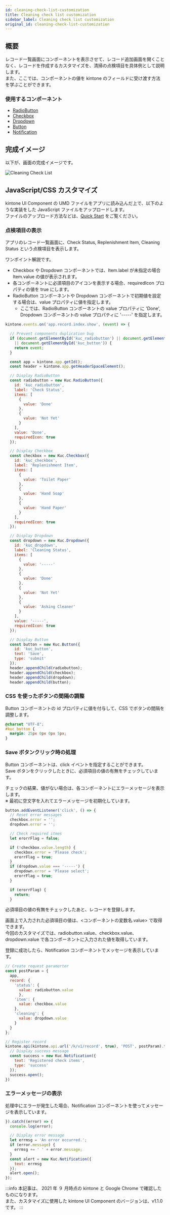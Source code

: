 ```yaml
---
id: cleaning-check-list-customization
title: Cleaning check list customization
sidebar_label: Cleaning check list customization
original_id: cleaning-check-list-customization
---
```


## 概要

レコード一覧画面にコンポーネントを表示させて、レコード追加画面を開くことなく、レコードを作成するカスタマイズを、清掃の点検項目を具体例として説明します。<br/>
また、ここでは、コンポーネントの値を kintone のフィールドに受け渡す方法を学ぶことができます。

### 使用するコンポーネント
- [RadioButton](../components/desktop/radio-button.md)
- [Checkbox](../components/desktop/checkbox.md)
- [Dropdown](../components/desktop/dropdown.md)
- [Button](../components/desktop/button.md)
- [Notification](../components/desktop/notification.md)

## 完成イメージ

以下が、画面の完成イメージです。

![Cleaning Check List](/img/cleaning_check_list.png)

## JavaScript/CSS カスタマイズ

kintone UI Component の UMD ファイルをアプリに読み込んだ上で、以下のような実装をした JavaScript ファイルをアップロードします。<br/>
ファイルのアップロード方法などは、[Quick Start](../getting-started/quick-start.md) をご覧ください。

### 点検項目の表示

アプリのレコード一覧画面に、Check Status, Replenishment Item, Cleaning Status という点検項目を表示します。<br/>

ワンポイント解説です。
- Checkbox や Dropdown コンポーネントでは、Item.label が未指定の場合 Item.value の値が表示されます。
- 各コンポーネントに必須項目のアイコンを表示する場合、requiredIcon プロパティの値を true にします。
- RadioButton コンポーネントや Dropdown コンポーネントで初期値を設定する場合は、value プロパティに値を指定します。
  - ここでは、RadioButton コンポーネントの value プロパティに 'Done', Dropdown コンポーネントの value プロパティに '-----' を指定します。

```javascript
kintone.events.on('app.record.index.show', (event) => {

  // Prevent components duplication bug
  if (document.getElementById('kuc_radiobutton') || document.getElementById('kuc_checkbox') || document.getElementById('kuc_dropdown')
    || document.getElementById('kuc_button')) {
    return event;
  }

  const app = kintone.app.getId();
  const header = kintone.app.getHeaderSpaceElement();

  // Display RadioButton
  const radiobutton = new Kuc.RadioButton({
    id: 'kuc_radiobutton',
    label: 'Check Status',
    items: [
      {
        value: 'Done'
      },
      {
        value: 'Not Yet'
      }
    ],
    value: 'Done',
    requiredIcon: true
  });

  // Display Checkbox
  const checkbox = new Kuc.Checkbox({
    id: 'kuc_checkbox',
    label: 'Replenishment Item',
    items: [
      {
        value: 'Toilet Paper'
      },
      {
        value: 'Hand Soap'
      },
      {
        value: 'Hand Paper'
      }
    ],
    requiredIcon: true
  });

  // Display Dropdown
  const dropdown = new Kuc.Dropdown({
    id: 'kuc_dropdown',
    label: 'Cleaning Status',
    items: [
      {
        value: '-----'
      },
      {
        value: 'Done'
      },
      {
        value: 'Not Yet'
      },
      {
        value: 'Asking Cleaner'
      }
    ],
    value: '-----',
    requiredIcon: true
  });

  // Display Button
  const button = new Kuc.Button({
    id: 'kuc_button',
    text: 'Save',
    type: 'submit'
  });
  header.appendChild(radiobutton);
  header.appendChild(checkbox);
  header.appendChild(dropdown);
  header.appendChild(button);
```
### CSS を使ったボタンの間隔の調整

Button コンポーネントの id プロパティに値を付与して、CSS でボタンの間隔を調整します。

```css
@charset "UTF-8";
#kuc_button {
  margin: 25px 0px 0px 5px;
}
```

### Save ボタンクリック時の処理

Button コンポーネントは、click イベントを指定することができます。<br/>
Save ボタンをクリックしたときに、必須項目の値の有無をチェックしています。

チェックの結果、値がない場合は、各コンポーネントにエラーメッセージを表示します。<br/>
※ 最初に空文字を入れてエラーメッセージを初期化しています。


```javascript
button.addEventListener('click', () => {
  // Reset error messages
  checkbox.error = '';
  dropdown.error = '';

  // Check required itmes
  let erorrFlag = false;

  if (!checkbox.value.length) {
    checkbox.error = 'Please check';
    erorrFlag = true;
  }
  if (dropdown.value === '-----') {
    dropdown.error = 'Please select';
    erorrFlag = true;
  }

  if (erorrFlag) {
    return;
  }
```
必須項目の値の有無をチェックしたあと、レコードを登録します。<br/>

画面上で入力された必須項目の値は、<コンポーネントの変数名.value> で取得できます。<br/>
今回のカスタマイズでは、radiobutton.value、checkbox.value、dropdown.value で各コンポーネントに入力された値を取得しています。

登録に成功したら、Notification コンポーネントでメッセージを表示しています。


```javascript
// Create request paramerter
const postParam = {
  app,
  record: {
    'status': {
      value: radiobutton.value
      },
    'item': {
      value: checkbox.value
    },
    'cleaning': {
      value: dropdown.value
    }
  }
};

// Register record
kintone.api(kintone.api.url('/k/v1/record', true), 'POST', postParam).then((resp) => {
  // Display success message
  const success = new Kuc.Notification({
    text: 'Registered check items',
    type: 'success'
  });
  success.open();
})
```

### エラーメッセージの表示

処理中にエラーが発生した場合、Notification コンポーネントを使ってメッセージを表示しています。

```javascript
}).catch((error) => {
  console.log(error);

  // Display error message
  let errmsg = 'An error occurred.';
  if (error.message) {
    errmsg += ' ' + error.message;
  }
  const alert = new Kuc.Notification({
    text: errmsg
  });
  alert.open();
});
```

:::info
本記事は、 2021 年 ９ 月時点の kintone と Google Chrome で確認したものになります。<br/>
また、カスタマイズに使用した kintone UI Component のバージョンは、v1.1.0 です。
:::